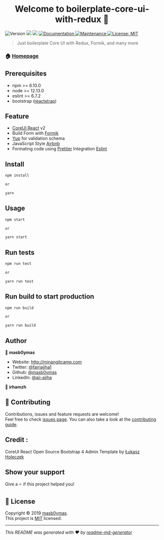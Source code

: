 <h1 align="center">Welcome to boilerplate-core-ui-with-redux 👋</h1>
<p>
  <img alt="Version" src="https://img.shields.io/badge/version-2.6.1-blue.svg?cacheSeconds=2592000" />
  <img src="https://img.shields.io/badge/npm-%3E%3D6.10.0-blue.svg" />
  <img src="https://img.shields.io/badge/node-%3E%3D12.13.0-blue.svg" />
  <a href="https://github.com/masb0ymas/boilerplate-core-ui-with-redux#readme" target="_blank">
    <img alt="Documentation" src="https://img.shields.io/badge/documentation-yes-brightgreen.svg" />
  </a>
  <a href="https://github.com/masb0ymas/boilerplate-core-ui-with-redux/graphs/commit-activity" target="_blank">
    <img alt="Maintenance" src="https://img.shields.io/badge/Maintained%3F-yes-green.svg" />
  </a>
  <a href="https://github.com/masb0ymas/boilerplate-core-ui-with-redux/blob/master/LICENSE.md" target="_blank">
    <img alt="License: MIT" src="https://img.shields.io/github/license/masb0ymas/boilerplate-core-ui-with-redux" />
  </a>
</p>

> Just boilerplate Core UI with Redux, Formik, and many more 

### 🏠 [Homepage](https://github.com/masb0ymas/boilerplate-core-ui-with-redux)

## Prerequisites

- npm >= 6.10.0
- node >= 12.13.0
- eslint >= 6.7.2
- bootstrap ([reactstrap](https://github.com/reactstrap/reactstrap))

## Feature

- [CoreUI React](https://github.com/coreui/coreui-free-react-admin-template) v2
- Build Form with [Formik](https://github.com/jaredpalmer/formik)
- [Yup](https://github.com/jquense/yup) for validation schema
- JavaScript Style [Airbnb](https://github.com/airbnb/javascript/tree/master/packages/eslint-config-airbnb)
- Formating code using [Prettier](https://github.com/prettier/prettier) Integration [Eslint](https://github.com/prettier/eslint-config-prettier)

## Install

```sh
npm install

or

yarn
```

## Usage

```sh
npm start

or

yarn start
```

## Run tests

```sh
npm run test

or

yarn run test
```

## Run build to start production

```sh
npm run build

or

yarn run build
```

## Author

👤 **masb0ymas**

- Website: http://minangitcamp.com
- Twitter: [@fajriajjha1](https://twitter.com/fajriajjha1)
- Github: [@masb0ymas](https://github.com/masb0ymas)
- LinkedIn: [@aji-ajjha](https://www.linkedin.com/in/aji-ajjha-58a248b7/)

👤 **irhamzh**

## 🤝 Contributing

Contributions, issues and feature requests are welcome!<br />Feel free to check [issues page](https://github.com/masb0ymas/boilerplate-core-ui-with-redux/issues). You can also take a look at the [contributing guide](https://github.com/masb0ymas/boilerplate-core-ui-with-redux/blob/master/CONTRIBUTING.md).

## Credit :

CoreUI React Open Source Bootstrap 4 Admin Template by [Łukasz Holeczek](https://github.com/coreui/coreui-free-react-admin-template)

## Show your support

Give a ⭐️ if this project helped you!

## 📝 License

Copyright © 2019 [masb0ymas](https://github.com/masb0ymas).<br />
This project is [MIT](https://github.com/masb0ymas/boilerplate-core-ui-with-redux/blob/master/LICENSE.md) licensed.

---

_This README was generated with ❤️ by [readme-md-generator](https://github.com/kefranabg/readme-md-generator)_
